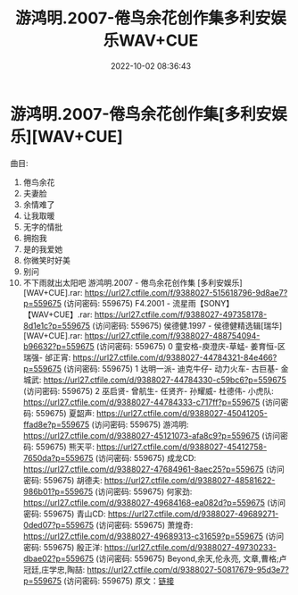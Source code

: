﻿---
title: 游鸿明.2007-倦鸟余花创作集多利安娱乐WAV+CUE
date: 2022-10-02 08:36:43
categories: WAV车载音乐、镜像
tags: 华语中文
---
# 游鸿明.2007-倦鸟余花创作集[多利安娱乐][WAV+CUE]

曲目:
01. 倦鸟余花
02. 夫妻脸
03. 余情难了
04. 让我取暖
05. 无字的情批
06. 拥抱我
07. 是的我爱她
08. 你微笑时好美
09. 别问
10. 不下雨就出太阳吧
游鸿明.2007 - 倦鸟余花创作集 [多利安娱乐][WAV+CUE].rar: https://url27.ctfile.com/f/9388027-515618796-9d8ae7?p=559675
(访问密码: 559675)
F4.2001 - 流星雨【SONY】【WAV+CUE】.rar: https://url27.ctfile.com/f/9388027-497358178-8d1e1c?p=559675
(访问密码: 559675)
侯德健.1997 - 侯德健精选辑[瑞华][WAV+CUE].rar: https://url27.ctfile.com/f/9388027-488754094-b96632?p=559675
(访问密码: 559675)
0 童安格-庾澄庆-草蜢- 姜育恒-区瑞强- 邰正宵: https://url27.ctfile.com/d/9388027-44784321-84e466?p=559675
(访问密码: 559675)
1 达明一派- 迪克牛仔- 动力火车- 古巨基- 金城武: https://url27.ctfile.com/d/9388027-44784330-c59bc6?p=559675
(访问密码: 559675)
2 巫启贤- 曾航生- 任贤齐- 孙耀威- 杜德伟- 小虎队: https://url27.ctfile.com/d/9388027-44784333-c717ff?p=559675
(访问密码: 559675)
夏韶声: https://url27.ctfile.com/d/9388027-45041205-ffad8e?p=559675
(访问密码: 559675)
游鸿明: https://url27.ctfile.com/d/9388027-45121073-afa8c9?p=559675
(访问密码: 559675)
熊天平: https://url27.ctfile.com/d/9388027-45412758-7650da?p=559675
(访问密码: 559675)
成龙CD: https://url27.ctfile.com/d/9388027-47684961-8aec25?p=559675
(访问密码: 559675)
胡德夫: https://url27.ctfile.com/d/9388027-48581622-986b01?p=559675
(访问密码: 559675)
何家劲: https://url27.ctfile.com/d/9388027-49684168-ea082d?p=559675
(访问密码: 559675)
青山CD: https://url27.ctfile.com/d/9388027-49689271-0ded07?p=559675
(访问密码: 559675)
萧煌奇: https://url27.ctfile.com/d/9388027-49689313-c31659?p=559675
(访问密码: 559675)
殷正洋: https://url27.ctfile.com/d/9388027-49730233-dbae02?p=559675
(访问密码: 559675)
Beyond,余天,伦永亮, 文章,曹格;卢冠廷,庄学忠,陶喆: https://url27.ctfile.com/d/9388027-50817679-95d3e7?p=559675
(访问密码: 559675)
原文：[链接](https://blog.sina.com.cn/s/blog_1647c7e7601030zpl.html)